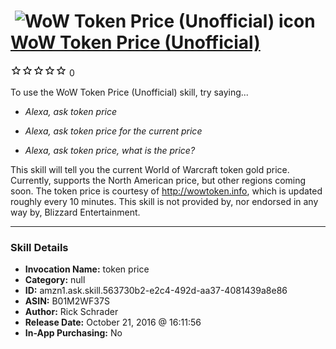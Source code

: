 # &nbsp;<img src="skill_icon" alt="WoW Token Price (Unofficial) icon" width="36"> [WoW Token Price (Unofficial)](http://alexa.amazon.com/#skills/amzn1.ask.skill.563730b2-e2c4-492d-aa37-4081439a8e86)
![0 stars](../../images/ic_star_border_black_18dp_1x.png)![0 stars](../../images/ic_star_border_black_18dp_1x.png)![0 stars](../../images/ic_star_border_black_18dp_1x.png)![0 stars](../../images/ic_star_border_black_18dp_1x.png)![0 stars](../../images/ic_star_border_black_18dp_1x.png) 0

To use the WoW Token Price (Unofficial) skill, try saying...

* *Alexa, ask token price*

* *Alexa, ask token price for the current price*

* *Alexa, ask token price, what is the price?*

This skill will tell you the current World of Warcraft token gold price. Currently, supports the North American price, but other regions coming soon. The token price is courtesy of http://wowtoken.info, which is updated roughly every 10 minutes. This skill is not provided by, nor endorsed in any way by, Blizzard Entertainment.

***

### Skill Details

* **Invocation Name:** token price
* **Category:** null
* **ID:** amzn1.ask.skill.563730b2-e2c4-492d-aa37-4081439a8e86
* **ASIN:** B01M2WF37S
* **Author:** Rick Schrader
* **Release Date:** October 21, 2016 @ 16:11:56
* **In-App Purchasing:** No
